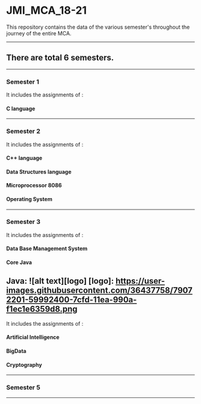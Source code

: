 # JMI_MCA_18-21
This repository contains the data of the various semester's throughout the journey of the entire MCA.

----------------------------------------------------------------------------------------------------
## There are total 6 semesters.
----------------------------------------------------------------------------------------------------
### Semester 1 

It includes the assignments of :
#### C language 
-----------------------------------------------------------------------------------------------------
### Semester 2 
It includes the assignments of :
#### C++ language 
#### Data Structures language 
#### Microprocessor 8086
#### Operating System 
-----------------------------------------------------------------------------------------------------
### Semester 3
It includes the assignments of :
#### Data Base Management System
#### Core Java
Java: 
![alt text][logo]
[logo]: https://user-images.githubusercontent.com/36437758/79072201-59992400-7cfd-11ea-990a-f1ec1e6359d8.png
-----------------------------------------------------------------------------------------------------
It includes the assignments of :
#### Artificial Intelligence
#### BigData
#### Cryptography
----------------------------------------------------------------------------------------------------
### Semester 5
----------------------------------------------------------------------------------------------------------------------
